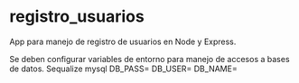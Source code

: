 # registro_usuarios

App para manejo de registro de usuarios en Node y Express.

Se deben configurar variables de entorno para manejo de accesos a bases de datos.
Sequalize mysql
DB_PASS=
DB_USER=
DB_NAME=
```